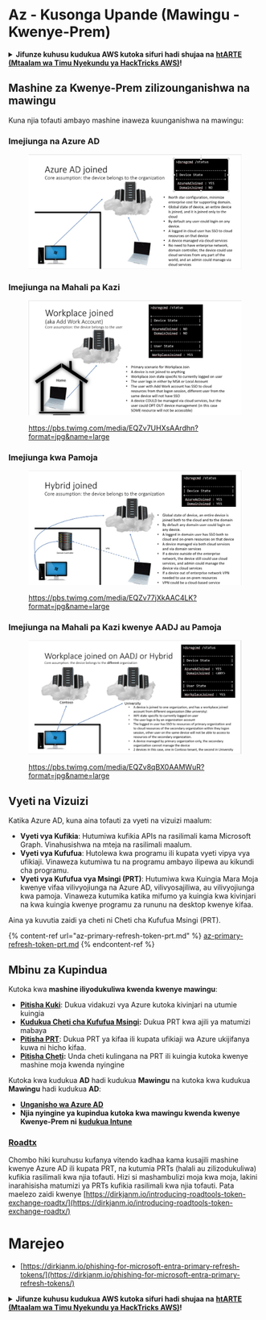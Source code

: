 # Az - Kusonga Upande (Mawingu - Kwenye-Prem)

<details>

<summary><strong>Jifunze kuhusu kudukua AWS kutoka sifuri hadi shujaa na</strong> <a href="https://training.hacktricks.xyz/courses/arte"><strong>htARTE (Mtaalam wa Timu Nyekundu ya HackTricks AWS)</strong></a><strong>!</strong></summary>

Njia nyingine za kusaidia HackTricks:

* Ikiwa unataka kuona **kampuni yako ikitangazwa kwenye HackTricks** au **kupakua HackTricks kwa PDF** Angalia [**MIPANGO YA KUJIUNGA**](https://github.com/sponsors/carlospolop)!
* Pata [**bidhaa rasmi za PEASS & HackTricks**](https://peass.creator-spring.com)
* Gundua [**Familia ya PEASS**](https://opensea.io/collection/the-peass-family), mkusanyiko wetu wa [**NFTs**](https://opensea.io/collection/the-peass-family) za kipekee
* **Jiunge na** 💬 [**Kikundi cha Discord**](https://discord.gg/hRep4RUj7f) au kikundi cha [**telegram**](https://t.me/peass) au **tufuate** kwenye **Twitter** 🐦 [**@hacktricks_live**](https://twitter.com/hacktricks_live)**.**
* **Shiriki mbinu zako za kudukua kwa kuwasilisha PRs kwa** [**HackTricks**](https://github.com/carlospolop/hacktricks) na [**HackTricks Cloud**](https://github.com/carlospolop/hacktricks-cloud) repos za github.

</details>

## Mashine za Kwenye-Prem zilizounganishwa na mawingu

Kuna njia tofauti ambayo mashine inaweza kuunganishwa na mawingu:

### Imejiunga na Azure AD

<figure><img src="../../../.gitbook/assets/image (3) (1) (2) (1).png" alt=""><figcaption></figcaption></figure>

### Imejiunga na Mahali pa Kazi

<figure><img src="../../../.gitbook/assets/image (1) (6).png" alt=""><figcaption><p><a href="https://pbs.twimg.com/media/EQZv7UHXsAArdhn?format=jpg&#x26;name=large">https://pbs.twimg.com/media/EQZv7UHXsAArdhn?format=jpg&#x26;name=large</a></p></figcaption></figure>

### Imejiunga kwa Pamoja

<figure><img src="../../../.gitbook/assets/image (3) (2) (2).png" alt=""><figcaption><p><a href="https://pbs.twimg.com/media/EQZv77jXkAAC4LK?format=jpg&#x26;name=large">https://pbs.twimg.com/media/EQZv77jXkAAC4LK?format=jpg&#x26;name=large</a></p></figcaption></figure>

### Imejiunga na Mahali pa Kazi kwenye AADJ au Pamoja

<figure><img src="../../../.gitbook/assets/image (4) (3).png" alt=""><figcaption><p><a href="https://pbs.twimg.com/media/EQZv8qBX0AAMWuR?format=jpg&#x26;name=large">https://pbs.twimg.com/media/EQZv8qBX0AAMWuR?format=jpg&#x26;name=large</a></p></figcaption></figure>

## Vyeti na Vizuizi <a href="#vyeti-na-vizuizi" id="vyeti-na-vizuizi"></a>

Katika Azure AD, kuna aina tofauti za vyeti na vizuizi maalum:

- **Vyeti vya Kufikia**: Hutumiwa kufikia APIs na rasilimali kama Microsoft Graph. Vinahusishwa na mteja na rasilimali maalum.
- **Vyeti vya Kufufua**: Hutolewa kwa programu ili kupata vyeti vipya vya ufikiaji. Vinaweza kutumiwa tu na programu ambayo ilipewa au kikundi cha programu.
- **Vyeti vya Kufufua vya Msingi (PRT)**: Hutumiwa kwa Kuingia Mara Moja kwenye vifaa vilivyojiunga na Azure AD, vilivyosajiliwa, au vilivyojiunga kwa pamoja. Vinaweza kutumika katika mifumo ya kuingia kwa kivinjari na kwa kuingia kwenye programu za rununu na desktop kwenye kifaa.

Aina ya kuvutia zaidi ya cheti ni Cheti cha Kufufua Msingi (PRT).

{% content-ref url="az-primary-refresh-token-prt.md" %}
[az-primary-refresh-token-prt.md](az-primary-refresh-token-prt.md)
{% endcontent-ref %}

## Mbinu za Kupindua

Kutoka kwa **mashine iliyodukuliwa kwenda kwenye mawingu**:

* [**Pitisha Kuki**](az-pass-the-cookie.md): Dukua vidakuzi vya Azure kutoka kivinjari na utumie kuingia
* [**Kudukua Cheti cha Kufufua Msingi**](az-phishing-primary-refresh-token-microsoft-entra.md)**:** Dukua PRT kwa ajili ya matumizi mabaya
* [**Pitisha PRT**](pass-the-prt.md): Dukua PRT ya kifaa ili kupata ufikiaji wa Azure ukijifanya kuwa ni hicho kifaa.
* [**Pitisha Cheti**](az-pass-the-certificate.md)**:** Unda cheti kulingana na PRT ili kuingia kutoka kwenye mashine moja kwenda nyingine

Kutoka kwa kudukua **AD** hadi kudukua **Mawingu** na kutoka kwa kudukua **Mawingu** hadi kudukua **AD**:

* [**Unganisho wa Azure AD**](azure-ad-connect-hybrid-identity/)
* **Njia nyingine ya kupindua kutoka kwa mawingu kwenda kwenye Kwenye-Prem ni** [**kudukua Intune**](../intune.md)

### [Roadtx](https://github.com/dirkjanm/ROADtools)

Chombo hiki kuruhusu kufanya vitendo kadhaa kama kusajili mashine kwenye Azure AD ili kupata PRT, na kutumia PRTs (halali au zilizodukuliwa) kufikia rasilimali kwa njia tofauti. Hizi si mashambulizi moja kwa moja, lakini inarahisisha matumizi ya PRTs kufikia rasilimali kwa njia tofauti. Pata maelezo zaidi kwenye [https://dirkjanm.io/introducing-roadtools-token-exchange-roadtx/](https://dirkjanm.io/introducing-roadtools-token-exchange-roadtx/)

# Marejeo
* [https://dirkjanm.io/phishing-for-microsoft-entra-primary-refresh-tokens/](https://dirkjanm.io/phishing-for-microsoft-entra-primary-refresh-tokens/)

<details>

<summary><strong>Jifunze kuhusu kudukua AWS kutoka sifuri hadi shujaa na</strong> <a href="https://training.hacktricks.xyz/courses/arte"><strong>htARTE (Mtaalam wa Timu Nyekundu ya HackTricks AWS)</strong></a><strong>!</strong></summary>

Njia nyingine za kusaidia HackTricks:

* Ikiwa unataka kuona **kampuni yako ikitangazwa kwenye HackTricks** au **kupakua HackTricks kwa PDF** Angalia [**MIPANGO YA KUJIUNGA**](https://github.com/sponsors/carlospolop)!
* Pata [**bidhaa rasmi za PEASS & HackTricks**](https://peass.creator-spring.com)
* Gundua [**Familia ya PEASS**](https://opensea.io/collection/the-peass-family), mkusanyiko wetu wa [**NFTs**](https://opensea.io/collection/the-peass-family) za kipekee
* **Jiunge na** 💬 [**Kikundi cha Discord**](https://discord.gg/hRep4RUj7f) au kikundi cha [**telegram**](https://t.me/peass) au **tufuate** kwenye **Twitter** 🐦 [**@hacktricks_live**](https://twitter.com/hacktricks_live)**.**
* **Shiriki mbinu zako za kudukua kwa kuwasilisha PRs kwa** [**HackTricks**](https://github.com/carlospolop/hacktricks) na [**HackTricks Cloud**](https://github.com/carlospolop/hacktricks-cloud) repos za github.

</details>
